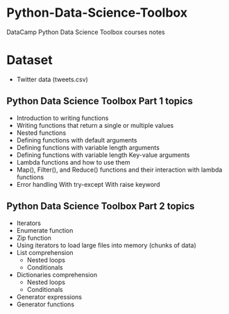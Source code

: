 # Python-Data-Science-Toolbox
DataCamp Python Data Science Toolbox courses notes

# Dataset
- Twitter data (tweets.csv)

## Python Data Science Toolbox Part 1 topics
- Introduction to writing functions
- Writing functions that return a single or multiple values
- Nested functions
- Defining functions with default arguments
- Defining functions with variable length arguments
- Defining functions with variable length Key-value arguments
- Lambda functions and how to use them
- Map(), Filter(), and Reduce() functions and their interaction with lambda functions
- Error handling
    With try-except
    With raise keyword

## Python Data Science Toolbox Part 2 topics
- Iterators
- Enumerate function
- Zip function
- Using iterators to load large files into memory (chunks of data)
- List comprehension
    - Nested loops
    - Conditionals
- Dictionaries comprehension
    - Nested loops
    - Conditionals
- Generator expressions
- Generator functions